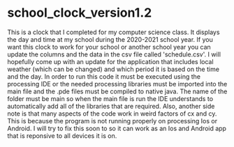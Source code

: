 # school_clock_version1.2
This is a clock that I completed for my computer science class. It displays the day and time at my school during the 2020-2021 school year. If you want this clock to work for your school or another school year you can update the columns and the data in the csv file called 'schedule.csv'. I will hopefully come up with an update for the application that includes local weather (which can be changed) and which period it is based on the time and the day.  In order to run this code it must be executed using the processing IDE or the needed processing libraries must be imported into the main file and the .pde files must be compiled to native java. The name of the folder must be main so when the main file is run the IDE understands to automatically add all of the libraries that are required. Also, another side note is that many aspects of the code work in weird factors of cx and cy. This is because the program is not running properly on processing Ios or Android. I will try to fix this soon to so it can work as an Ios and Android app that is reponsive to all devices it is on.
